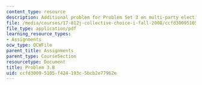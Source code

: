 ```yaml
---
content_type: resource
description: Additional problem for Problem Set 3 on multi-party election games.
file: /media/courses/17-812j-collective-choice-i-fall-2008/ccfd30095105f424193c5bcb2e77962e_problem3b.pdf
file_type: application/pdf
learning_resource_types:
- Assignments
ocw_type: OCWFile
parent_title: Assignments
parent_type: CourseSection
resourcetype: Document
title: Problem 3.B
uid: ccfd3009-5105-f424-193c-5bcb2e77962e
---
```

